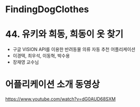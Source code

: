 # FindingDogClothes

# 44. 유키와 희동, 희동이 옷 찾기
- 구글 VISION API를 이용한 반려동물 의류 자동 추천 어플리케이션
- 이경택, 최우석, 이동혁, 박수용
- 장재영 교수님

# 어플리케이션 소개 동영상
https://www.youtube.com/watch?v=dG0AUD68SXM
